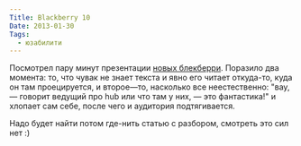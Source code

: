 ```yaml
---
Title: Blackberry 10
Date: 2013-01-30
Tags:
  - юзабилити
---
```


Посмотрел пару минут презентации [новых блекберри](http://global.blackberry.com/blackberry-10.html).
Поразило два момента: то, что чувак не знает текста и явно его читает откуда-то, куда он там проецируется, и второе—то, насколько все неестественно: "вау,— говорит ведущий про hub или что там у них, — это фантастика!" и хлопает сам себе, после чего и аудитория подтягивается.

Надо будет найти потом где-нить статью с разбором, смотреть это сил нет :)